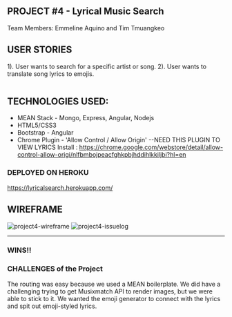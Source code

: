 ## PROJECT #4 - Lyrical Music Search
Team Members: Emmeline Aquino and Tim Tmuangkeo
<img src="img/home.jpg" alt="">

## USER STORIES
1). User wants to search for a specific artist or song.
2). User wants to translate song lyrics to emojis.

<img src="img/lyrics.jpg" alt="">


## TECHNOLOGIES USED:
* MEAN Stack - Mongo, Express, Angular, Nodejs
* HTML5/CSS3
* Bootstrap - Angular
* Chrome Plugin - 'Allow Control / Allow Origin' --NEED THIS PLUGIN TO VIEW LYRICS
Install : https://chrome.google.com/webstore/detail/allow-control-allow-origi/nlfbmbojpeacfghkpbjhddihlkkiljbi?hl=en

### DEPLOYED ON HEROKU
https://lyricalsearch.herokuapp.com/


## WIREFRAME
![project4-wireframe](https://user-images.githubusercontent.com/26496932/27207328-d5b3da6e-51f2-11e7-8cc6-bcbe5d359213.jpg)
![project4-issuelog](https://user-images.githubusercontent.com/26496932/27207329-d749265e-51f2-11e7-8556-966582182e6b.jpg)

----------------------------------------------------------------------------------------------------------------------
### WINS!!

### CHALLENGES of the Project
The routing was easy because we used a MEAN boilerplate.  We did have a challenging trying to get Musixmatch API to render images, but we were able to stick to it. We wanted the emoji generator to connect with the lyrics and spit out emoji-styled lyrics.

